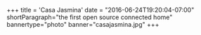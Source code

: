 +++
title = 'Casa Jasmina'
date = "2016-06-24T19:20:04-07:00"
shortParagraph="the first open source connected home"
bannertype="photo"
banner="casajasmina.jpg"
+++
